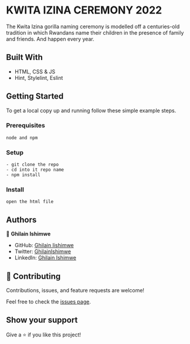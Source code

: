 # KWITA IZINA CEREMONY 2022

The Kwita Izina gorilla naming ceremony is modelled off a centuries-old tradition
in which Rwandans name their children in the presence of family and friends.
And happen every year.

## Built With

- HTML, CSS & JS
- Hint, Stylelint, Eslint


## Getting Started

To get a local copy up and running follow these simple example steps.

### Prerequisites

```
node and npm
```

### Setup

```
- git clone the repo
- cd into it repo name
- npm install
```

### Install

```
open the html file
```

## Authors

👤 **Ghilain Ishimwe**

- GitHub: [Ghilain Iishimwe](https://github.com/Ghilain)
- Twitter: [GhilainIshimwe](https://twitter.com/GhilainIshimwe)
- LinkedIn: [Ghilain Ishimwe](https://www.linkedin.com/in/ghilain-ishimwe-067a5b1b4/)

## 🤝 Contributing

Contributions, issues, and feature requests are welcome!

Feel free to check the [issues page](https://github.com/Ghilain/Awesome-books).

## Show your support

Give a ⭐️ if you like this project!
